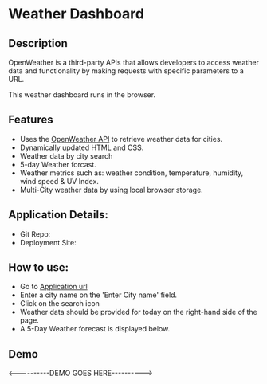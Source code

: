 # Weather Dashboard

## Description

OpenWeather is a third-party APIs that allows developers to access weather data and functionality by making requests with specific parameters to a URL. 

This weather dashboard runs in the browser. 

## Features
* Uses the [OpenWeather API](https://openweathermap.org/api) to retrieve weather data for cities. 
* Dynamically updated HTML and CSS.
* Weather data by city search
* 5-day Weather forcast.
* Weather metrics such as: weather condition, temperature, humidity, wind speed & UV Index.
* Multi-City weather data by using local browser storage.

## Application Details:
* Git Repo: 
* Deployment Site:

## How to use:
* Go to [Application url]()
* Enter a city name on the 'Enter City name' field.
* Click on the search icon
* Weather data should be provided for today on the right-hand side of the page.
* A 5-Day Weather forecast is displayed below.

## Demo
<----------DEMO GOES HERE---------->

